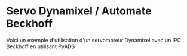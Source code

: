 # Servo Dynamixel / Automate Beckhoff

Voici un exemple d'utilisation d'un servomoteur Dynamixel avec un iPC Beckhoff en utilisant PyADS 


